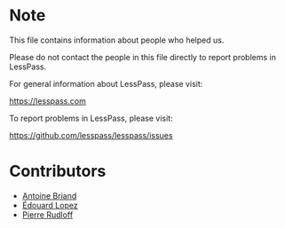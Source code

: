 # Note


This file contains information about people who helped us.

Please do not contact the people in this file directly to report
problems in LessPass.

For general information about LessPass, please visit:

  https://lesspass.com

To report problems in LessPass, please visit:

  https://github.com/lesspass/lesspass/issues

# Contributors

 * [Antoine Briand](https://github.com/antoine-briand)
 * [Édouard Lopez](https://github.com/edouard-lopez)
 * [Pierre Rudloff](https://github.com/Rudloff)
